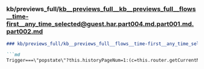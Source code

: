 ### kb/previews_full/kb__previews_full__kb__previews_full__flows__time-first__any_time_selected@guest.har.part004.md.part001.md.part002.md

```md
### kb/previews_full/kb__previews_full__flows__time-first__any_time_selected@guest.har.part004.md.part001.md (part 002)

```md
Trigger===\"popstate\"?this.historyPageNum=1:(c=this.router.getCurrentNavigation().extras)!=null&
```

```

```
